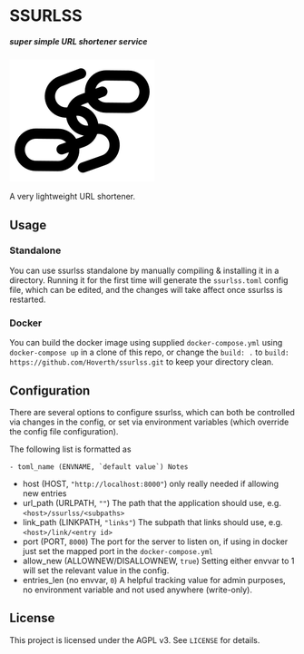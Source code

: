 # SSURLSS

##### super simple URL shortener service

![logo](./assets/favicon.png) 

A very lightweight URL shortener.

## Usage

### Standalone

You can use ssurlss standalone by manually compiling & installing it in a directory. Running it for the first time will generate the `ssurlss.toml` config file, which can be edited, and the changes will take affect once ssurlss is restarted.

### Docker

You can build the docker image using supplied `docker-compose.yml` using `docker-compose up` in a clone of this repo, or change the `build: .` to `build: https://github.com/Hoverth/ssurlss.git` to keep your directory clean.

## Configuration

There are several options to configure ssurlss, which can both be controlled via changes in the config, or set via environment variables (which override the config file configuration).

The following list is formatted as 
```
- toml_name (ENVNAME, `default value`) Notes
```


- host (HOST, `"http://localhost:8000"`) only really needed if allowing new entries
- url_path (URLPATH, `""`) The path that the application should use, e.g. `<host>/ssurlss/<subpaths>`
- link_path (LINKPATH, `"links"`) The subpath that links should use, e.g. `<host>/link/<entry id>`
- port (PORT, `8000`) The port for the server to listen on, if using in docker just set the mapped port in the `docker-compose.yml`
- allow_new (ALLOWNEW/DISALLOWNEW, `true`) Setting either envvar to 1 will set the relevant value in the config.
- entries_len (no envvar, `0`) A helpful tracking value for admin purposes, no environment variable and not used anywhere (write-only).


## License

This project is licensed under the AGPL v3. See `LICENSE` for details.
